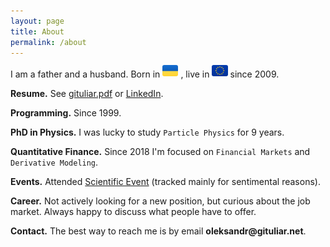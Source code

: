 ```yaml
---
layout: page
title: About
permalink: /about
---
```


I am a father and a husband. Born in
 <img src="/img/flags/UA.svg" height="18px" style="position: relative; top: -2px; border-radius: 3px;"/>
, live in
 <img src="/img/flags/EU.svg" height="18px" style="position: relative; top: -2px; border-radius: 3px;"/>
 since 2009.

__Resume.__ See [gituliar.pdf](gituliar.pdf) or [LinkedIn](https://www.linkedin.com/in/gituliar/).

__Programming.__ Since 1999.

__PhD in Physics.__ I was lucky to study `Particle Physics` for 9 years.

__Quantitative Finance.__ Since 2018 I'm focused on `Financial Markets` and
`Derivative Modeling`.

__Events.__ Attended [Scientific Event](/events) (tracked mainly for sentimental reasons).

__Career.__ Not actively looking for a new position, but curious about the job market. Always
happy to discuss what people have to offer.

__Contact.__ The best way to reach me is by email <b>ole</b><b>ks</b><b>andr@</b><b>gitu</b><b>liar.</b><b>net</b>.
